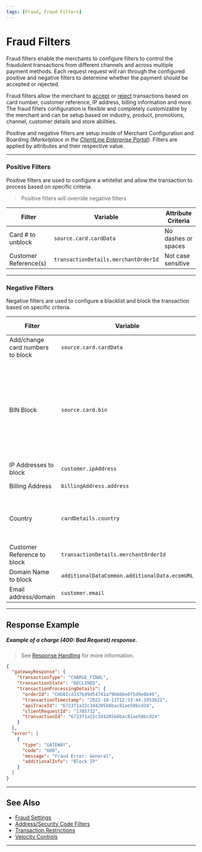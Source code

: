 ```yaml
---
tags: [Fraud, Fraud Filters]
---
```



# Fraud Filters

Fraud filters enable the merchants to configure filters to control the fraudulent transactions from different channels and across multiple payment methods. Each request request will ran through the configured positive and negative filters to determine whether the payment should be accepted or rejected.

Fraud filters allow the merchant to [accept](#positive-filters) or [reject](#negative-filters) transactions based on card number, customer reference, IP address, billing information and more. The fraud filters configuration is flexible and completely customizable by the merchant and can be setup based on industry, product, promotions, channel, customer details and store abilities.

Positive and negative filters are setup inside of Merchant Configuration and Boarding _(Marketplace in the [ClientLine Enterprise Portal](https://www.businestrack.com))_. Filters are applied by attributes and their respective value.

---

### Positive Filters

Positive filters are used to configure a whitelist and allow the transaction to process based on specific criteria.

<!-- theme: info -->
> Positive filters will override negative filters

| Filter | Variable | Attribute Criteria  |
| ----- | ------ | ----- |
| Card # to unblock | `source.card.cardData` | No dashes or spaces |
| Customer Reference(s) | `transactionDetails.merchantOrderId` | Not case sensitive |

---

### Negative Filters

Negative filters are used to configure a blacklist and block the transaction based on specific criteria.


| Filter | Variable | Attribute Criteria | 
| ----- | ------ | ----- |
| Add/change card numbers to block | `source.card.cardData` | No dashes or spaces  |
| BIN Block | `source.card.bin` | 6-11 digit BIN, acquired automatically by Commerce Hub from 'cardData`. Will override the negative and positive card number lists. |
| IP Addresses to block | `customer.ipAddress` |  |
| Billing Address | `billingAddress.address` | Not case sensitive |
| Country | `cardDetails.country`  | Acquired automatically from `cardData` by Commerce Hub |
| Customer Reference to block | `transactionDetails.merchantOrderId` | Not case sensitive |
| Domain Name to block | `additionalDataCommon.additionalData.ecomURL` |  |
| Email address/domain | `customer.email` | |

---

## Response Example

##### Example of a charge (400: Bad Request) response.

<!-- theme: info -->
> See [Response Handling](?path=docs/Resources/Guides/Response-Codes/Response-Handling.md) for more information.

```json
{
  "gatewayResponse": {
    "transactionType": "CHARGE_FINAL",
    "transactionState": "DECLINED",
    "transactionProcessingDetails": {
      "orderId": "CHG01cd337bd9d54741a79b666e0f5d9e0b49",
      "transactionTimestamp": "2022-10-11T12:33:44.195362Z",
      "apiTraceId": "6723f1a22c3d4205b8bac81ae58bcd24",
      "clientRequestId": "1705732",
      "transactionId": "6723f1a22c3d4205b8bac81ae58bcd24"
    }
  },
  "error": [
    {
      "type": "GATEWAY",
      "code": "600",
      "message": "Fraud Error: General",
      "additionalInfo": "Block IP"
    }
  ]
}
```

---

## See Also

- [Fraud Settings](?path=docs/Resources/Guides/Fraud/Fraud-Settings.md)
- [Address/Security Code Filters](?path=docs/Resources/Guides/Fraud/Fraud-Settings-AVS-CVV.md)
- [Transaction Restrictions](?path=docs/Resources/Guides/Fraud/Fraud-Settings-Restrictions.md)
- [Velocity Controls](?path=docs/Resources/Guides/Fraud/Fraud-Settings-Velocity.md)

<!---
- [Fraud Detect](?path=docs/Resources/Guides/Fraud/Fraud-Detect.md)
-->

---
